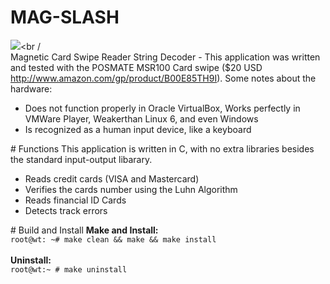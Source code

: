 # MAG-SLASH
<img src="https://weaknetlabs.com/images/magslashlogo2.png"/><br /<br />
Magnetic Card Swipe Reader String Decoder - This application was written and tested with the POSMATE MSR100 Card swipe ($20 USD http://www.amazon.com/gp/product/B00E85TH9I). Some notes about the hardware:
<ul>
<li>Does not function properly in Oracle VirtualBox, Works perfectly in VMWare Player, Weakerthan Linux 6, and even Windows</li>
<li>Is recognized as a human input device, like a keyboard</li>
</ul>
# Functions
This application is written in C, with no extra libraries besides the standard input-output libarary.<br />
<ul>
<li>Reads credit cards (VISA and Mastercard)</li>
<li>Verifies the cards number using the Luhn Algorithm</li>
<li>Reads financial ID Cards</li>
<li>Detects track errors</li>
</ul>
# Build and Install
<b>Make and Install:</b><br />
<code>root@wt: ~# make clean && make && make install</code><br /><br />
<b>Uninstall:</b><br />
<code>root@wt:~ # make uninstall</code>
